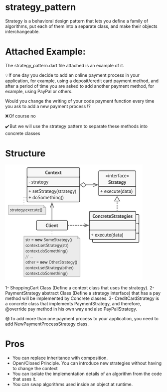 # strategy_pattern
Strategy is a behavioral design pattern that lets you define a family of algorithms, put each of them into a separate class, and make their objects interchangeable.

# Attached Example:
The strategy_pattern.dart file attached is an example of it.

💡 If one day you decide to add an online payment process in your application, for example, using a deposit/credit card payment method, and after a period of time you are asked to add another payment method, for example, using PayPal or others.

Would you change the writing of your code payment function every time you ask to add a new payment process ⁉️ 

❌ Of course no

✔️ But we will use the strategy pattern to separate these methods into concrete classes

# Structure
![Alt text](structure.png)

1- ShoppingCart Class (Define a context class that uses the strategy).
2- PaymentStrategy abstract Class (Define a strategy interface) that has a pay method will be implemented by Concrete classes.
3- CreditCardStrategy is a concrete class that implements PaymentStrategy, and therefore, @override pay method in his own way and also PayPallStrategy.

😎 To add more than one payment process to your application, you need to add NewPaymentProcessStrategy class.

# Pros
- You can replace inheritance with composition.
- Open/Closed Principle. You can introduce new strategies without having to change the context
- You can isolate the implementation details of an algorithm from the code that uses it.
- You can swap algorithms used inside an object at runtime.
